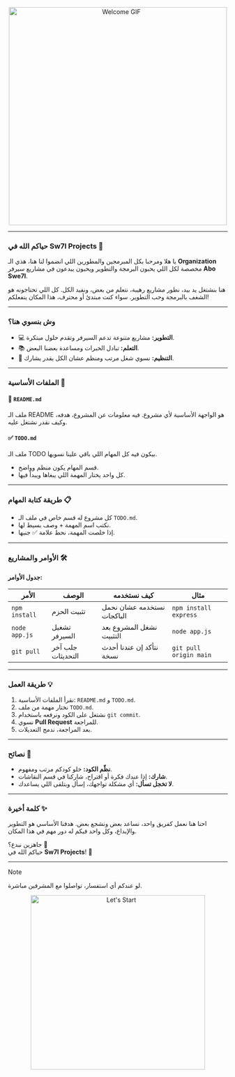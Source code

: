 <div align="center">  
  <img src="https://media.giphy.com/media/L1R1tvI9svkIWwpVYr/giphy.gif" alt="Welcome GIF" width="500">  
</div>

---

### حياكم الله في **Sw7l Projects** 👋

يا هلا ومرحبا بكل المبرمجين والمطورين اللي انضموا لنا هنا، هذي الـ **Organization** مخصصة لكل اللي يحبون البرمجة والتطوير ويحبون يبدعون في مشاريع سيرفر **Abo Swe7l**.

هنا بنشتغل يد بيد، نطور مشاريع رهيبة، نتعلم من بعض، ونفيد الكل. كل اللي تحتاجونه هو الشغف بالبرمجة وحب التطوير. سواء كنت مبتدئ أو محترف، هذا المكان ينفعلكم!

---

### وش بنسوي هنا؟

- 💻 **التطوير:** مشاريع متنوعة تدعم السيرفر وتقدم حلول مبتكرة.
- 📚 **التعلم:** تبادل الخبرات ومساعدة بعضنا البعض.
- 🎯 **التنظيم:** نسوي شغل مرتب ومنظم عشان الكل يقدر يشارك.

---

### الملفات الأساسية 📂

#### 📝 `README.md`

ملف الـ README هو الواجهة الأساسية لأي مشروع. فيه معلومات عن المشروع، هدفه، وكيف نقدر نشتغل عليه.

#### ✅ `TODO.md`

ملف الـ TODO بيكون فيه كل المهام اللي باقي علينا نسويها.

- قسم المهام يكون منظم وواضح.
- كل واحد يختار المهمة اللي يبغاها ويبدأ فيها.

---

### طريقة كتابة المهام 📋

- كل مشروع له قسم خاص في ملف الـ `TODO.md`.
- نكتب اسم المهمة + وصف بسيط لها.
- إذا خلصت المهمة، نحط علامة ✅ جنبها.

---

### الأوامر والمشاريع 🛠️

#### جدول الأوامر:

| الأمر         | الوصف             | كيف نستخدمه                | مثال                   |
| ------------- | ----------------- | -------------------------- | ---------------------- |
| `npm install` | تثبيت الحزم       | نستخدمه عشان نحمل الباكجات | `npm install express`  |
| `node app.js` | تشغيل السيرفر     | نشغل المشروع بعد التثبيت   | `node app.js`          |
| `git pull`    | جلب آخر التحديثات | نتأكد إن عندنا أحدث نسخة   | `git pull origin main` |

---

### طريقة العمل 💡

1. نقرأ الملفات الأساسية: `README.md` و `TODO.md`.
2. نختار مهمة من ملف `TODO.md`.
3. نشتغل على الكود ونرفعه باستخدام `git commit`.
4. نسوي **Pull Request** للمراجعة.
5. بعد المراجعة، ندمج التعديلات.

---

### نصائح 📝

- **نظّم الكود:** خلو كودكم مرتب ومفهوم.
- **شارك:** إذا عندك فكرة أو اقتراح، شاركنا في قسم النقاشات.
- **لا تخجل تسأل:** أي مشكلة تواجهك، إسأل وبتلقى اللي يساعدك.

---

### كلمة أخيرة ✨

احنا هنا نعمل كفريق واحد، نساعد بعض ونشجع بعض. هدفنا الأساسي هو التطوير والإبداع، وكل واحد فيكم له دور مهم في هذا المكان.

جاهزين نبدع؟ 🎉  
حياكم الله في **Sw7l Projects**! 🚀

---

> [!NOTE]
> لو عندكم أي استفسار، تواصلوا مع المشرفين مباشرة.

<div align="center">  
  <img src="https://media.giphy.com/media/L1R1tvI9svkIWwpVYr/giphy.gif" alt="Let's Start" width="400">  
</div>
